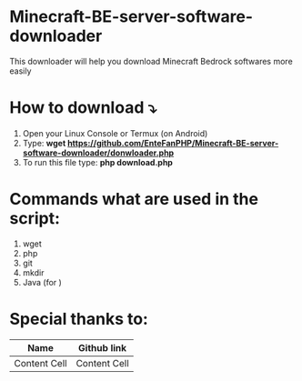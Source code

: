 # Minecraft-BE-server-software-downloader
 This downloader will help you download Minecraft Bedrock softwares more easily

# How to download ⤵️
1. Open your Linux Console or Termux (on Android)
2. Type: __wget https://github.com/EnteFanPHP/Minecraft-BE-server-software-downloader/donwloader.php__
3. To run this file type: **php download.php**

# Commands what are used in the script:
1. wget
2. php
3. git
4. mkdir
5. Java (for )

# Special thanks to:
| Name  | Github link |
| ------------- | ------------- |
| Content Cell  | Content Cell  |
